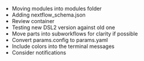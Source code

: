 - Moving modules into modules folder
- Adding nextflow_schema.json
- Review container
- Testing new DSL2 version against old one
- Move parts into subworkflows for clarity if possible
- Convert params.config to params.yaml
- Include colors into the terminal messages
- Consider notifications
